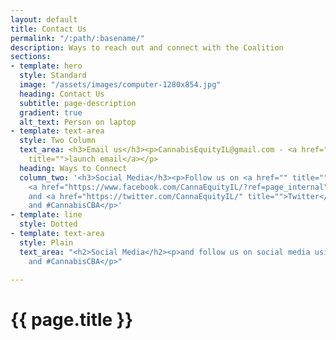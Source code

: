 ```yaml
---
layout: default
title: Contact Us
permalink: "/:path/:basename/"
description: Ways to reach out and connect with the Coalition
sections:
- template: hero
  style: Standard
  image: "/assets/images/computer-1280x854.jpg"
  heading: Contact Us
  subtitle: page-description
  gradient: true
  alt_text: Person on laptop
- template: text-area
  style: Two Column
  text_area: <h3>Email us</h3><p>CannabisEquityIL@gmail.com - <a href="CannabisEquityIL@gmail.com"
    title="">launch email</a></p>
  heading: Ways to Connect
  column_two: '<h3>Social Media</h3><p>Follow us on <a href="" title="">Instagram</a>,
    <a href="https://www.facebook.com/CannaEquityIL/?ref=page_internal" title="">Facebook</a>,
    and <a href="https://twitter.com/CannaEquityIL/" title="">Twitter</a> using #CannabisEquityIL
    and #CannabisCBA</p>'
- template: line
  style: Dotted
- template: text-area
  style: Plain
  text_area: "<h2>Social Media</h2><p>and follow us on social media using #CannabisEquityIL
    and #CannabisCBA</p>"

---
```

<main class="container">
  <h1>{{ page.title }}</h1>
</main>
